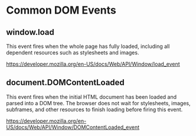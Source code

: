 # Common DOM Events

## window.load

This event fires when the whole page has fully loaded, including all
dependent resources such as stylesheets and images.

<https://developer.mozilla.org/en-US/docs/Web/API/Window/load_event>

## document.DOMContentLoaded

This event fires when the initial HTML document has been loaded and
parsed into a DOM tree.  The browser does not wait for stylesheets,
images, subframes, and other resources to finish loading before firing
this event.

<https://developer.mozilla.org/en-US/docs/Web/API/Window/DOMContentLoaded_event>
